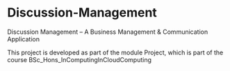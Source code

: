 # Discussion-Management
Discussion Management
– A Business Management &amp; Communication Application

This project is developed as part of the module Project, which is part of the course BSc_Hons_InComputingInCloudComputing
